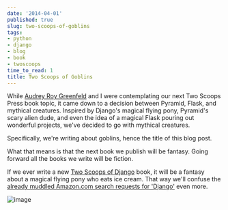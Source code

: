 ```yaml
---
date: '2014-04-01'
published: true
slug: two-scoops-of-goblins
tags:
- python
- django
- blog
- book
- twoscoops
time_to_read: 1
title: Two Scoops of Goblins
---
```


While [Audrey Roy Greenfeld](http://audrey.roygreenfeld.com) and I were
contemplating our next Two Scoops Press book topic, it came down to a
decision between Pyramid, Flask, and mythical creatures. Inspired by
Django's magical flying pony, Pyramid's scary alien dude, and even the
idea of a magical Flask pouring out wonderful projects, we've decided
to go with mythical creatures.

Specifically, we're writing about goblins, hence the title of this blog
post.

What that means is that the next book we publish will be fantasy. Going
forward all the books we write will be fiction.

If we ever write a new [Two Scoops of
Django](http://roygreenfeld.com/products/two-scoops-of-django-1-11)
book, it will be a fantasy about a magical flying pony who eats ice
cream. That way we'll confuse the [already muddled Amazon.com search
requests for
'Django'](http://www.amazon.com/s/ref=nb_sb_noss_2?url=search-alias%3Daps&field-keywords=django&tag=mlinar-20)
even more.

![image](images/two-scoops-of-goblins.png)
